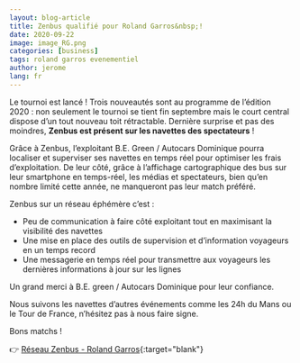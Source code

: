 ```yaml
---
layout: blog-article
title: Zenbus qualifié pour Roland Garros&nbsp;!
date: 2020-09-22
image: image_RG.png
categories: [business]
tags: roland garros evenementiel
author: jerome
lang: fr
---
```

Le tournoi est lancé&nbsp;! Trois nouveautés sont au programme de l’édition 2020&nbsp;: non seulement le tournoi se tient fin septembre mais le court central dispose d’un tout nouveau toit rétractable. Dernière surprise et pas des moindres, **Zenbus est présent sur les navettes des spectateurs**&nbsp;!

Grâce à Zenbus, l’exploitant B.E. Green / Autocars Dominique pourra localiser et superviser ses navettes en temps réel pour optimiser les frais d’exploitation. De leur côté, grâce à l’affichage cartographique des bus sur leur smartphone en temps-réel, les médias et spectateurs, bien qu’en nombre limité cette année, ne manqueront pas leur match préféré. 

Zenbus sur un réseau éphémère c’est&nbsp;: 
- Peu de communication à faire côté exploitant tout en maximisant la visibilité des navettes
- Une mise en place des outils de supervision et d’information voyageurs  en un temps record
- Une messagerie en temps réel pour transmettre aux voyageurs les dernières informations à jour sur les lignes

Un grand merci à B.E. green / Autocars Dominique pour leur confiance. 

Nous suivons les navettes d’autres événements comme les 24h du Mans ou le Tour de France, n’hésitez pas à nous faire signe. 

Bons matchs&nbsp;!

👉 [Réseau Zenbus - Roland Garros](https://zenbus.net/roland-garros){:target="blank"}